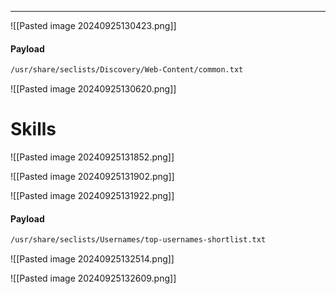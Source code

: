 ___

![[Pasted image 20240925130423.png]]

#### Payload

```bash
/usr/share/seclists/Discovery/Web-Content/common.txt
```

![[Pasted image 20240925130620.png]]

# Skills

![[Pasted image 20240925131852.png]]

![[Pasted image 20240925131902.png]]

![[Pasted image 20240925131922.png]]

#### Payload

```bash
/usr/share/seclists/Usernames/top-usernames-shortlist.txt
```


![[Pasted image 20240925132514.png]]

![[Pasted image 20240925132609.png]]